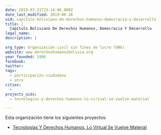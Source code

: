 ```yaml
---
date: 2019-07-21T23:14:06.000Z
date_last_modified: 2019-08-28
uid: capitulo-boliviano-de-derechos-humanos-democracia-y-desarrollo
title: |
  Capítulo Boliviano De Derechos Humanos, Democracia Y Desarrollo
legal_name: 
description: |
  
org_type: Organización civil sin fines de lucro (ONG)
website: www.derechoshumanosbolivia.org
year_founded: 1996
facebook: 
twitter: 
tags:
  - participación-ciudadana
  - otro
cities: 
  - 
projects_uids:
  - tecnologias-y-derechos-humanos-lo-virtual-se-vuelve-material

---
```


Esta organización tiene los siguientes proyectos:

- [Tecnologías Y Derechos Humanos, Lo Virtual Se Vuelve Material](/proyectos/tecnologias-y-derechos-humanos-lo-virtual-se-vuelve-material)
